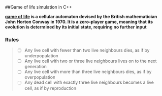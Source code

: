 ##Game of life simulation in C++

**[game of life](https://en.wikipedia.org/wiki/Conway%27s_Game_of_Life) is a 
cellular automaton devised by the British mathematician John Horton Conway in 1970. It is a zero-player game, meaning that its evolution is determined by its initial state, requiring no further input**

### Rules

> * [ ] Any live cell with fewer than two live neighbours dies, as if by underpopulation
> * [ ] Any live cell with two or three live neighbours lives on to the next generation
> * [ ] Any live cell with more than three live neighbours dies, as if by overpopulation
> * [ ] Any dead cell with exactly three live neighbours becomes a live cell, as if by reproduction
